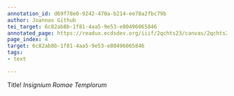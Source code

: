 ```yaml
---
annotation_id: d69f78e0-9242-470a-b214-ee78a2fbc79b
author: Joannas Github
tei_target: 6c82ab8b-1f81-4aa5-9e53-e80496065846
annotated_page: https://readux.ecdsdev.org/iiif/2qchts23/canvas/2qchts23_00000005.jpg
page_index: 4
target: 6c82ab8b-1f81-4aa5-9e53-e80496065846
tags:
- text

---
```

<p>Title! <em>Insignium Romae Templorum</em></p>